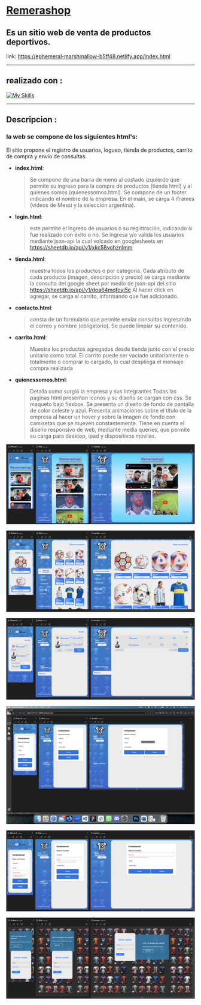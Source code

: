 
# [Remerashop]( https://ephemeral-marshmallow-b5ff48.netlify.app/index.html)
## Es un sitio web de venta de productos deportivos. 
link:
https://ephemeral-marshmallow-b5ff48.netlify.app/index.html
***
## realizado con :
[![My Skills](https://skills.thijs.gg/icons?i=js,html,css)](https://skills.thijs.gg)
***
## Descripcion :
### la web se compone de los siguientes html's:
El sitio propone el registro de usuarios, logueo, tienda de productos, carrito de compra y envio de consultas.
- **index.html**:
    > Se compone de una barra de menú al costado izquierdo que permite su ingreso para la compra de productos (tienda html) y al quienes somos (quienessomos.html). Se compone de un footer indicando el nombre de la empresa.  En el main, se carga 4 iframes (videos de Messi y la selección argentina).
- **login.html**:
  >este permite el ingreso de usuarios o su registración, indicando si fue realizado con éxito o no. Se ingresa y/o valida los usuarios mediante json-api la cual volcado en googlesheets en https://sheetdb.io/api/v1/xkc58vohznlmm
- **tienda.html**:
  >muestra todos los productos o por categoría. Cada atributo de cada producto (imagen, descripción y precio) se carga mediante la consulta del google sheet por medio de json-api del sitio https://sheetdb.io/api/v1/doa64mqfoyi5e  Al hacer click en agregar, se carga al carrito, informando que fue adicionado.
- **contacto.html**:
  >consta de un formulario que permite enviar consultas ingresando el correo y nombre (obligatorio). Se puede limpiar su contenido.
- **carrito.html**:
    >Muestra los productos agregados desde tienda junto con el precio unitario como total. El carrito puede ser vaciado unitariamente o totalmente o comprar lo cargado, lo cual despliega el mensaje compra realizada
- **quienessomos.html**:
    >Detalla como surgió la empresa y sus integrantes Todas las paginas html presentan iconos y su diseño se cargan con css. Se maqueto bajo flexbox. Se presenta un diseño de fondo de pantalla de color celeste y azul. Presenta animaciones sobre el título de la empresa al hacer un hover y sobre la imagen de fondo con camisetas que se mueven constantemente. Tiene en cuenta el diseño responsivo de web, mediante media queries, que permite su carga para desktop, ipad y dispositivos móviles.


![](./img/screenshots/1.png)

![](./img/screenshots/2.png)

![](./img/screenshots/3.png)

![](./img/screenshots/4.png)

![](./img/screenshots/5.png)

![](./img/screenshots/6.png)